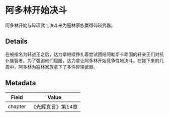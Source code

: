# 阿多林开始决斗
阿多林开始与碎瑛武士决斗来为寇林家族赢得碎瑛武器。

## Details
在被指名为轩战王之后，达力拿继续挣扎着尝试团结阿勒斯卡顽固的轩亲王们对抗仆族智者。为了强迫他们屈服，达力拿让阿多林开始竞争性地决斗。在接下来的几周中，阿多林为寇林家族拿下了多件碎瑛武器。

## Metadata
| Field | Value |
| ----- | ----- |
| chapter | 《光辉真言》第14章 |
